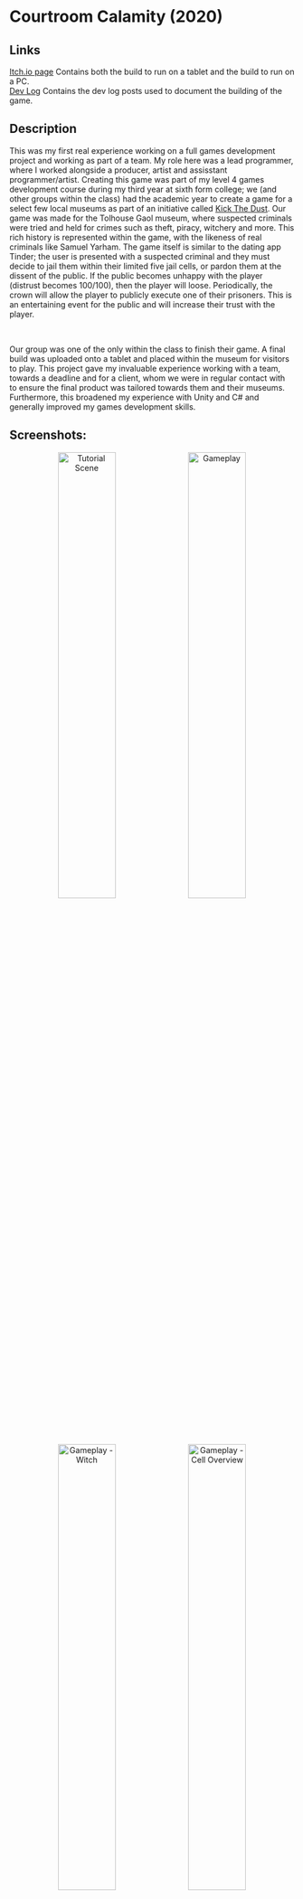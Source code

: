 <h1>Courtroom Calamity (2020)</h1>

<h2>Links</h2>

[Itch.io page](https://brucie.itch.io/courtroom-calamity) Contains both the build to run on a tablet and the build to run on a PC. <br/>
[Dev Log](https://harveyrobinsonsgamedevblog.wordpress.com) Contains the dev log posts used to document the building of the game.

<h2>Description</h2>

This was my first real experience working on a full games development project and working as part of a team. My role here was a lead programmer, where I worked alongside a producer, artist and assisstant programmer/artist. Creating this game was part of my level 4 games development course during my third year at sixth form college; we (and other groups within the class) had the academic year to create a game for a select few local museums as part of an initiative called [Kick The Dust](https://www.museums.norfolk.gov.uk/join-and-support/kick-the-dust). Our game was made for the Tolhouse Gaol museum, where suspected criminals were tried and held for crimes such as theft, piracy, witchery and more. This rich history is represented within the game, with the likeness of real criminals like Samuel Yarham. The game itself is similar to the dating app Tinder; the user is presented with a suspected criminal and they must decide to jail them within their limited five jail cells, or pardon them at the dissent of the public. If the public becomes unhappy with the player (distrust becomes 100/100), then the player will loose. Periodically, the crown will allow the player to publicly execute one of their prisoners. This is an entertaining event for the public and will increase their trust with the player.

</br>

Our group was one of the only within the class to finish their game. A final build was uploaded onto a tablet and placed within the museum for visitors to play. This project gave my invaluable experience working with a team, towards a deadline and for a client, whom we were in regular contact with to ensure the final product was tailored towards them and their museums. Furthermore, this broadened my experience with Unity and C# and generally improved my games development skills.

<h2>Screenshots:</h2>

<p align="center">
<img src="https://imgur.com/FA0qmCW.png" height="45%" width="45%" alt="Tutorial Scene"/>
<img src="https://imgur.com/1UxTYwm.png" height="45%" width="45%" alt="Gameplay"/>
<img src="https://imgur.com/nD9rhaK.png" height="45%" width="45%" alt="Gameplay - Witch"/>
<img src="https://imgur.com/ggtZsIg.png" height="45%" width="45%" alt="Gameplay - Cell Overview"/>

<!--
 ```diff
- text in red
+ text in green
! text in orange
# text in gray
@@ text in purple (and bold)@@
```
--!>
